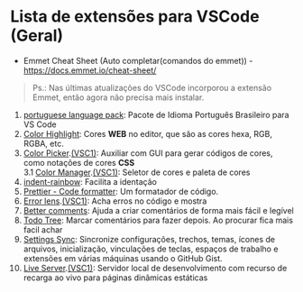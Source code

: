 # Lista de extensões para VSCode (Geral)

- Emmet Cheat Sheet (Auto completar(comandos do emmet)) - https://docs.emmet.io/cheat-sheet/  
> Ps.: Nas últimas atualizações do VSCode incorporou a extensão Emmet, então agora não precisa mais instalar.  

1. [portuguese language pack](https://marketplace.visualstudio.com/items?itemName=MS-CEINTL.vscode-language-pack-pt-BR): Pacote de Idioma Português Brasileiro para VS Code  
2. [Color Highlight](https://marketplace.visualstudio.com/items?itemName=naumovs.color-highlight): Cores **WEB** no editor, que são as cores hexa, RGB, RGBA, etc.  
3. [Color Picker](https://marketplace.visualstudio.com/items?itemName=anseki.vscode-color).[(VSC1)](https://open-vsx.org/extension/anseki/vscode-color): Auxiliar com GUI para gerar códigos de cores, como notações de cores **CSS**  
3.1 [Color Manager](https://marketplace.visualstudio.com/items?itemName=RoyAction.color-manager).[(VSC1)](https://open-vsx.org/extension/RoyAction/color-manager): Seletor de cores e paleta de cores  
4. [indent-rainbow](https://marketplace.visualstudio.com/items?itemName=oderwat.indent-rainbow): Facilita a identação
5. [Prettier - Code formatter](https://marketplace.visualstudio.com/items?itemName=esbenp.prettier-vscode): Um formatador de código.  
6. [Error lens](https://marketplace.visualstudio.com/items?itemName=usernamehw.errorlens).[(VSC1)](https://open-vsx.org/extension/usernamehw/errorlens): Acha erros no código e mostra  
7. [Better comments](https://marketplace.visualstudio.com/items?itemName=aaron-bond.better-comments): Ajuda a criar comentários de forma mais fácil e legível  
8. [Todo Tree](https://marketplace.visualstudio.com/items?itemName=Gruntfuggly.todo-tree): Marcar comentários para fazer depois. Ao procurar fica mais facil achar  
9. [Settings Sync](https://marketplace.visualstudio.com/items?itemName=Shan.code-settings-sync): Sincronize configurações, trechos, temas, ícones de arquivos, inicialização, vinculações de teclas, espaços de trabalho e extensões em várias máquinas usando o GitHub Gist.
10. [Live Server](https://marketplace.visualstudio.com/items?itemName=ritwickdey.LiveServer).[(VSC1)](https://open-vsx.org/extension/yandeu/five-server): Servidor local de desenvolvimento com recurso de recarga ao vivo para páginas dinâmicas estáticas  
